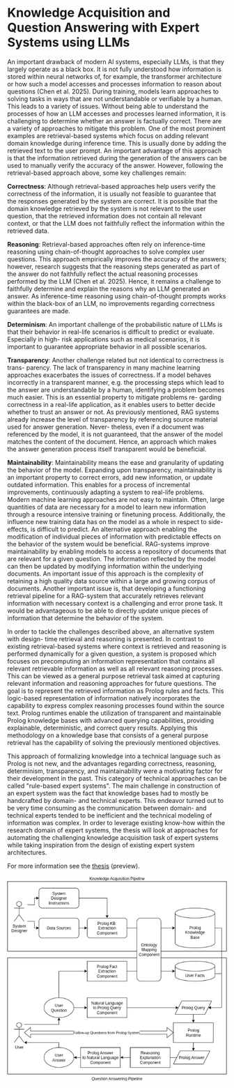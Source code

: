 # Knowledge Acquisition and Question Answering with Expert Systems using LLMs

An important drawback of modern AI systems, especially LLMs, is that they largely
operate as a black box. It is not fully understood how information is stored within
neural networks of, for example, the transformer architecture or how such a model
accesses and processes information to reason about questions (Chen et al. 2025). During
training, models learn approaches to solving tasks in ways that are not understandable
or verifiable by a human. This leads to a variety of issues.
Without being able to understand the processes of how an LLM accesses and processes
learned information, it is challenging to determine whether an answer is factually correct.
There are a variety of approaches to mitigate this problem. One of the most prominent
examples are retrieval-based systems which focus on adding relevant domain knowledge
during inference time. This is usually done by adding the retrieved text to the user
prompt. An important advantage of this approach is that the information retrieved
during the generation of the answers can be used to manually verify the accuracy of
the answer. However, following the retrieval-based approach above, some key challenges
remain:

**Correctness**: Although retrieval-based approaches help users verify the correctness
of the information, it is usually not feasible to guarantee that the responses generated by
the system are correct. It is possible that the domain knowledge retrieved by the system
is not relevant to the user question, that the retrieved information does not contain all
relevant context, or that the LLM does not faithfully reflect the information within the
retrieved data.

**Reasoning**: Retrieval-based approaches often rely on inference-time reasoning using
chain-of-thought approaches to solve complex user questions. This approach empirically
improves the accuracy of the answers; however, research suggests that the reasoning steps
generated as part of the answer do not faithfully reflect the actual reasoning processes
performed by the LLM (Chen et al. 2025). Hence, it remains a challenge to faithfully
determine and explain the reasons why an LLM generated an answer. As inference-time
reasoning using chain-of-thought prompts works within the black-box of an LLM, no
improvements regarding correctness guarantees are made.

**Determinism**: An important challenge of the probabilistic nature of LLMs is that
their behavior in real-life scenarios is difficult to predict or evaluate. Especially in high-
risk applications such as medical scenarios, it is important to guarantee appropriate
behavior in all possible scenarios.

**Transparency**: Another challenge related but not identical to correctness is trans-
parency. The lack of transparency in many machine learning approaches exacerbates the
issues of correctness. If a model behaves incorrectly in a transparent manner, e.g. the
processing steps which lead to the answer are understandable by a human, identifying
a problem becomes much easier. This is an essential property to mitigate problems re-
garding correctness in a real-life application, as it enables users to better decide whether
to trust an answer or not. As previously mentioned, RAG systems already increase the
level of transparency by referencing source material used for answer generation. Never-
theless, even if a document was referenced by the model, it is not guaranteed, that the
answer of the model matches the content of the document. Hence, an approach which
makes the answer generation process itself transparent would be beneficial.

**Maintainability**: Maintainability means the ease and granularity of updating the
behavior of the model. Expanding upon transparency, maintainability is an important
property to correct errors, add new information, or update outdated information. This
enables for a process of incremental improvements, continuously adapting a system to
real-life problems. Modern machine learning approaches are not easy to maintain. Often,
large quantities of data are necessary for a model to learn new information through a
resource intensive training or finetuning process. Additionally, the influence new training
data has on the model as a whole in respect to side-effects, is difficult to predict. An
alternative approach enabling the modification of individual pieces of information with
predictable effects on the behavior of the system would be beneficial. RAG-systems
improve maintainability by enabling models to access a repository of documents that
are relevant for a given question. The information reflected by the model can then be
updated by modifying information within the underlying documents. An important
issue of this approach is the complexity of retaining a high quality data source within
a large and growing corpus of documents. Another important issue is, that developing
a functioning retrieval pipeline for a RAG-system that accurately retrieves relevant
information with necessary context is a challenging and error prone task. It would be
advantageous to be able to directly update unique pieces of information that determine
the behavior of the system.

In order to tackle the challenges described above, an alternative system with design-
time retrieval and reasoning is presented. In contrast to existing retrieval-based systems
where context is retrieved and reasoning is performed dynamically for a given question,
a system is proposed which focuses on precomputing an information representation that
contains all relevant retrievable information as well as all relevant reasoning processes.
This can be viewed as a general purpose retrieval task aimed at capturing relevant
information and reasoning approaches for future questions. The goal is to represent
the retrieved information as Prolog rules and facts. This logic-based representation of
information natively incorporates the capability to express complex reasoning processes
found within the source text. Prolog runtimes enable the utilization of transparent and
maintainable Prolog knowledge bases with advanced querying capabilities, providing
explainable, deterministic, and correct query results. Applying this methodology
on a knowledge base that consists of a general purpose retrieval has the capability of
solving the previously mentioned objectives.

This approach of formalizing knowledge into a technical language such as Prolog is not
new, and the advantages regarding correctness, reasoning, determinism, transparency,
and maintainability were a motivating factor for their development in the past. This
category of technical approaches can be called "rule-based expert systems". The main
challenge in construction of an expert system was the fact that knowledge bases had to
mostly be handcrafted by domain- and technical experts. This endeavor turned out to
be very time consuming as the communication between domain- and technical experts
tended to be inefficient and the technical modeling of information was complex. In
order to leverage existing know-how within the research domain of expert systems, the
thesis will look at approaches for automating the challenging knowledge acquisition task
of expert systems while taking inspiration from the design of existing expert system
architectures.

For more information see the [thesis](./masters_thesis.pdf) (preview).

![System Overview](system_overview.png)
